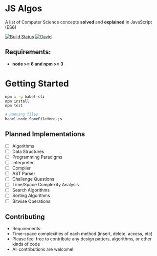 JS Algos
============
A list of Computer Science concepts **solved** and **explained** in JavaScript (ES6)

[![Build Status](https://travis-ci.org/amilajack/js-algorithms.svg?branch=master)](https://travis-ci.org/amilajack/js-algorithms)
[![David](https://img.shields.io/david/dev/amilajack/js-algorithms.svg?maxAge=86400)](https://david-dm.org/amilajack/js-algorithms?type=dev)

## Requirements:
* **node >= 6 and npm >= 3**

# Getting Started
```bash
npm i -g babel-cli
npm install
npm test

# Running files
babel-node SomeFileHere.js
```

## Planned Implementations
- [ ] Algorithms
- [ ] Data Structures
- [ ] Programming Paradigms
- [ ] Interpreter
- [ ] Compiler
- [ ] AST Parser
- [ ] Challenge Questions
- [ ] Time/Space Complexity Analysis
- [ ] Search Algorithms
- [ ] Sorting Algorithms
- [ ] Bitwise Operations

## Contributing
* Requirements:
 * Time-space complexities of each method (insert, delete, access, etc)
* Please feel free to contribute any design patters, algorithms, or other kinds of code
* All contributions are welcome!

